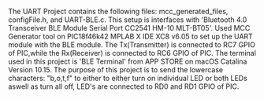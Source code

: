 The UART Project contains the following files: mcc_generated_files, configFile.h, and UART-BLE.c. This setup is interfaces with 'Bluetooth 4.0 Transceiver BLE Module Serial Port CC2541 HM-10 MLT-BT05'. Used MCC Generator tool on PIC18f46k42 MPLAB X IDE XC8 v6.05 to set up the UART module with the BLE module. The Tx(Transmitter) is connected to RC7 GPIO of PIC,while the Rx(Receiver) is connected to RC6 GPIO of PIC. The terminal used in this project is 'BLE Terminal' from APP STORE on macOS Catalina Version 10.15. The purpose of this project is to send the lowercase characters: "b,o,t,f" to either to either turn on individual LED or both LEDs aswell as turn all off, LED's are connected to RD0 and RD1 GPIO of PIC. 
